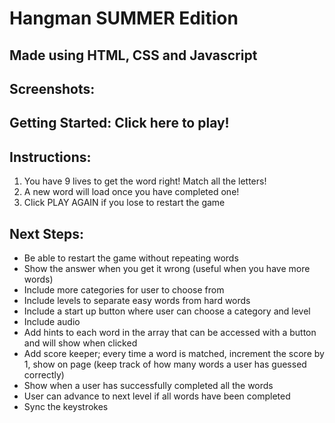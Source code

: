 # Hangman SUMMER Edition 
## Made using HTML, CSS and Javascript

## Screenshots:

## Getting Started: Click here to play!

## Instructions:
1. You have 9 lives to get the word right! Match all the letters!
2. A new word will load once you have completed one!
3. Click PLAY AGAIN if you lose to restart the game

## Next Steps:
- Be able to restart the game without repeating words
- Show the answer when you get it wrong (useful when you have more words)
- Include more categories for user to choose from
- Include levels to separate easy words from hard words
- Include a start up button where user can choose a category and level
- Include audio 
- Add hints to each word in the array that can be accessed with a button and will show when clicked
- Add score keeper; every time a word is matched, increment the score by 1, show on page (keep track of how many words a user has guessed correctly)
- Show when a user has successfully completed all the words 
- User can advance to next level if all words have been completed
- Sync the keystrokes 

